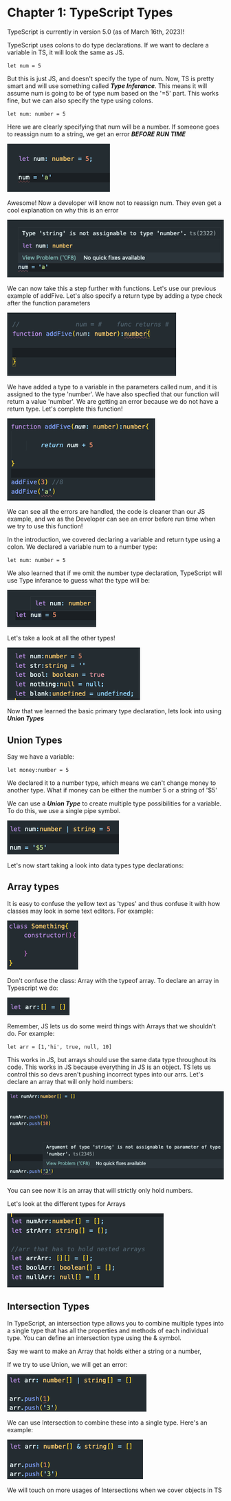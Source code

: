 # Chapter 1: TypeScript Types

TypeScript is currently in version 5.0 (as of March 16th, 2023)!

TypeScript uses colons to do type declarations. If we want to declare a variable in TS, it will look the same as JS.

```
let num = 5
```

But this is just JS, and doesn't specify the type of num. Now, TS is pretty smart and will use something called **_Type Inferance_**.
This means it will assume num is going to be of type num based on the '=5' part. This works fine, but we can also specify the type using colons.

```
let num: number = 5
```

Here we are clearly specifying that num will be a number. If someone goes to reassign num to a string, we get an error **_BEFORE RUN TIME_**

![Alt text](../images/num-example.png)

Awesome! Now a developer will know not to reassign num. They even get a cool explanation on why this is an error

![Alt text](../images/num-error.png)

We can now take this a step further with functions. Let's use our previous example of addFive. Let's also specify a return type by adding a type check after the function parameters

![Alt text](../images/addFive1.png)

We have added a type to a variable in the parameters called num, and it is assigned to the type 'number'. We have also specfied that our function will return a value 'number'. We are getting an error because we do not have a return type. Let's complete this function!

![Alt text](../images/addFive2.png)

We can see all the errors are handled, the code is cleaner than our JS example, and we as the Developer can see an error before run time when we try to use this function!

In the introduction, we covered declaring a variable and return type using a colon. We declared a variable num to a number type:

```
let num: number = 5
```

We also learned that if we omit the number type declaration, TypeScript will use Type inferance to guess what the type will be:

![Alt Text](../images/num-inferance.png)

Let's take a look at all the other types!

![Alt Text](../images/types1.png)

Now that we learned the basic primary type declaration, lets look into using **_Union Types_**

## Union Types

Say we have a variable:

```
let money:number = 5
```

We declared it to a number type, which means we can't change money to another type. What if money can be either the number 5 or a string of '$5'

We can use a **_Union Type_** to create multiple type possibilities for a variable. To do this, we use a single pipe symbol.

![Alt text](../images/union1.png)

Let's now start taking a look into data types type declarations:

## Array types

It is easy to confuse the yellow text as 'types' and thus confuse it with how classes may look in some text editors. For example:

![Alt text](../images/something.png)

Don't confuse the class: Array with the typeof array. To declare an array in Typescript we do:

![Alt text](../images/arr1.png)

Remember, JS lets us do some weird things with Arrays that we shouldn't do. For example:

```
let arr = [1,'hi', true, null, 10]
```

This works in JS, but arrays should use the same data type throughout its code. This works in JS because everything in JS is an object. TS lets us control this so devs aren't pushing incorrect types into our arrs.
Let's declare an array that will only hold numbers:

![Alt text](../images/numArr.png)

You can see now it is an array that will strictly only hold numbers.

Let's look at the different types for Arrays

![Alt text](../images/arrTypes.png)

## Intersection Types

In TypeScript, an intersection type allows you to combine multiple types into a single type that has all the properties and methods of each individual type. You can define an intersection type using the & symbol.

Say we want to make an Array that holds either a string or a number,

If we try to use Union, we will get an error:

![Alt Text](../images/failUnion.png)

We can use Intersection to combine these into a single type.
Here's an example:

![Alt Text](../images/intersectArr.png)

We will touch on more usages of Intersections when we cover objects in TS
